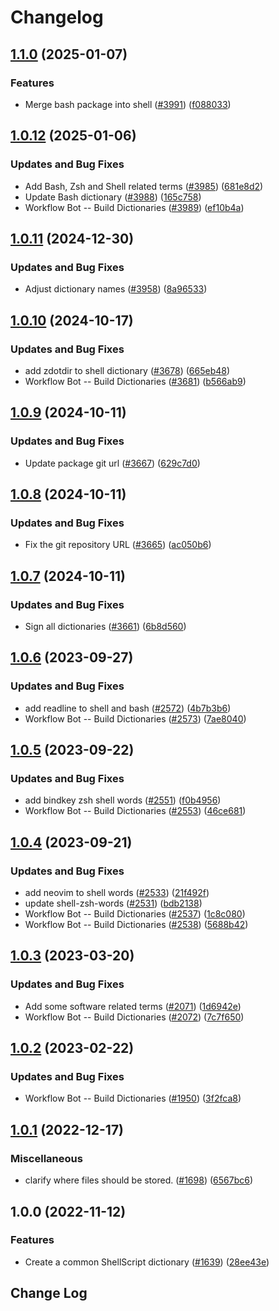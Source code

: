 # Changelog

## [1.1.0](https://github.com/khulnasoft/codetypo/compare/@codetypo/dict-shell@1.0.12...@codetypo/dict-shell@1.1.0) (2025-01-07)


### Features

* Merge bash package into shell ([#3991](https://github.com/khulnasoft/codetypo/issues/3991)) ([f088033](https://github.com/khulnasoft/codetypo/commit/f088033df250d4b97381412c8d7059b83484cc8a))

## [1.0.12](https://github.com/khulnasoft/codetypo/compare/@codetypo/dict-shell@1.0.11...@codetypo/dict-shell@1.0.12) (2025-01-06)


### Updates and Bug Fixes

* Add Bash, Zsh and Shell related terms ([#3985](https://github.com/khulnasoft/codetypo/issues/3985)) ([681e8d2](https://github.com/khulnasoft/codetypo/commit/681e8d2e1fd4302dbc2ce613b2e428f555dc17cb))
* Update Bash dictionary ([#3988](https://github.com/khulnasoft/codetypo/issues/3988)) ([165c758](https://github.com/khulnasoft/codetypo/commit/165c758fa135f0f1af7799d3969bdcc5bfa8e656))
* Workflow Bot -- Build Dictionaries ([#3989](https://github.com/khulnasoft/codetypo/issues/3989)) ([ef10b4a](https://github.com/khulnasoft/codetypo/commit/ef10b4aa07893bc7b9a7187c8f1bb0b3973fb97c))

## [1.0.11](https://github.com/khulnasoft/codetypo/compare/@codetypo/dict-shell@1.0.10...@codetypo/dict-shell@1.0.11) (2024-12-30)


### Updates and Bug Fixes

* Adjust dictionary names ([#3958](https://github.com/khulnasoft/codetypo/issues/3958)) ([8a96533](https://github.com/khulnasoft/codetypo/commit/8a96533bec21280103740868b81559437c413501))

## [1.0.10](https://github.com/khulnasoft/codetypo/compare/@codetypo/dict-shell@1.0.9...@codetypo/dict-shell@1.0.10) (2024-10-17)


### Updates and Bug Fixes

* add zdotdir to shell dictionary ([#3678](https://github.com/khulnasoft/codetypo/issues/3678)) ([665eb48](https://github.com/khulnasoft/codetypo/commit/665eb488c30cdc6216ba1da516df520a96451299))
* Workflow Bot -- Build Dictionaries ([#3681](https://github.com/khulnasoft/codetypo/issues/3681)) ([b566ab9](https://github.com/khulnasoft/codetypo/commit/b566ab9ab550598d6cfaeb559d71db4b587fdeaa))

## [1.0.9](https://github.com/khulnasoft/codetypo/compare/@codetypo/dict-shell@1.0.8...@codetypo/dict-shell@1.0.9) (2024-10-11)


### Updates and Bug Fixes

* Update package git url ([#3667](https://github.com/khulnasoft/codetypo/issues/3667)) ([629c7d0](https://github.com/khulnasoft/codetypo/commit/629c7d0a5e1bacad1d3874b1f8372edc3494ef97))

## [1.0.8](https://github.com/khulnasoft/codetypo/compare/@codetypo/dict-shell@1.0.7...@codetypo/dict-shell@1.0.8) (2024-10-11)


### Updates and Bug Fixes

* Fix the git repository URL ([#3665](https://github.com/khulnasoft/codetypo/issues/3665)) ([ac050b6](https://github.com/khulnasoft/codetypo/commit/ac050b697d57820109995e92fac5ccc32ced1723))

## [1.0.7](https://github.com/khulnasoft/codetypo/compare/@codetypo/dict-shell@1.0.6...@codetypo/dict-shell@1.0.7) (2024-10-11)


### Updates and Bug Fixes

* Sign all dictionaries ([#3661](https://github.com/khulnasoft/codetypo/issues/3661)) ([6b8d560](https://github.com/khulnasoft/codetypo/commit/6b8d560cf51a593458ce42bca415859f872cfc97))

## [1.0.6](https://github.com/khulnasoft/codetypo/compare/@codetypo/dict-shell@1.0.5...@codetypo/dict-shell@1.0.6) (2023-09-27)


### Updates and Bug Fixes

* add readline to shell and bash ([#2572](https://github.com/khulnasoft/codetypo/issues/2572)) ([4b7b3b6](https://github.com/khulnasoft/codetypo/commit/4b7b3b6930a392fd22192ddf5884538410ca20fb))
* Workflow Bot -- Build Dictionaries ([#2573](https://github.com/khulnasoft/codetypo/issues/2573)) ([7ae8040](https://github.com/khulnasoft/codetypo/commit/7ae8040a41ace6e7b011652eda0d96d89a490f52))

## [1.0.5](https://github.com/khulnasoft/codetypo/compare/@codetypo/dict-shell@1.0.4...@codetypo/dict-shell@1.0.5) (2023-09-22)


### Updates and Bug Fixes

* add bindkey zsh shell words ([#2551](https://github.com/khulnasoft/codetypo/issues/2551)) ([f0b4956](https://github.com/khulnasoft/codetypo/commit/f0b4956ac1ae7b8c0556b951565107cb99dce9fc))
* Workflow Bot -- Build Dictionaries ([#2553](https://github.com/khulnasoft/codetypo/issues/2553)) ([46ce681](https://github.com/khulnasoft/codetypo/commit/46ce6812d8770d6017b72c48faf4f91ca2092896))

## [1.0.4](https://github.com/khulnasoft/codetypo/compare/@codetypo/dict-shell@1.0.3...@codetypo/dict-shell@1.0.4) (2023-09-21)


### Updates and Bug Fixes

* add neovim to shell words ([#2533](https://github.com/khulnasoft/codetypo/issues/2533)) ([21f492f](https://github.com/khulnasoft/codetypo/commit/21f492ff041fc0c4e1c1d2f84d1a7e9be6409400))
* update shell-zsh-words ([#2531](https://github.com/khulnasoft/codetypo/issues/2531)) ([bdb2138](https://github.com/khulnasoft/codetypo/commit/bdb21389ad8b7ae56d3f70fc6296b8958400628c))
* Workflow Bot -- Build Dictionaries ([#2537](https://github.com/khulnasoft/codetypo/issues/2537)) ([1c8c080](https://github.com/khulnasoft/codetypo/commit/1c8c0806bb50d3af5918f9526dbeaaaff5632fee))
* Workflow Bot -- Build Dictionaries ([#2538](https://github.com/khulnasoft/codetypo/issues/2538)) ([5688b42](https://github.com/khulnasoft/codetypo/commit/5688b42dcc451aba7ff257ab5180c15f4e37abe2))

## [1.0.3](https://github.com/khulnasoft/codetypo/compare/@codetypo/dict-shell@1.0.2...@codetypo/dict-shell@1.0.3) (2023-03-20)


### Updates and Bug Fixes

* Add some software related terms ([#2071](https://github.com/khulnasoft/codetypo/issues/2071)) ([1d6942e](https://github.com/khulnasoft/codetypo/commit/1d6942ec4ba78740b75d4153b15f4a7f2b89f741))
* Workflow Bot -- Build Dictionaries ([#2072](https://github.com/khulnasoft/codetypo/issues/2072)) ([7c7f650](https://github.com/khulnasoft/codetypo/commit/7c7f650e7af426f8893fd20facb4fc8db1bae75b))

## [1.0.2](https://github.com/khulnasoft/codetypo/compare/@codetypo/dict-shell@1.0.1...@codetypo/dict-shell@1.0.2) (2023-02-22)


### Updates and Bug Fixes

* Workflow Bot -- Build Dictionaries ([#1950](https://github.com/khulnasoft/codetypo/issues/1950)) ([3f2fca8](https://github.com/khulnasoft/codetypo/commit/3f2fca8b64c800723cc572f5ef83e92d5ec64673))

## [1.0.1](https://github.com/khulnasoft/codetypo/compare/@codetypo/dict-shell@1.0.0...@codetypo/dict-shell@1.0.1) (2022-12-17)


### Miscellaneous

* clarify where files should be stored. ([#1698](https://github.com/khulnasoft/codetypo/issues/1698)) ([6567bc6](https://github.com/khulnasoft/codetypo/commit/6567bc62130404cb32945bdcc3bf07316c839396))

## 1.0.0 (2022-11-12)


### Features

* Create a common ShellScript dictionary ([#1639](https://github.com/khulnasoft/codetypo/issues/1639)) ([28ee43e](https://github.com/khulnasoft/codetypo/commit/28ee43ef4787db13fc304f8be47cc0f8a9e76eab))

## Change Log
